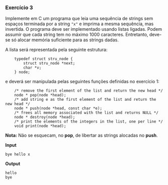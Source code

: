 ### Exercício 3

Implemente em C um programa que leia uma sequência de strings sem espaços terminada por a string `"x"` e imprima a mesma sequência, mas invertida. O programa deve ser implementado usando listas ligadas. Podem assumir que cada string tem no máximo 1000 caracteres. Entretanto, deve-se só alocar memória suficiente para as strings dadas.

A lista será representada pela seguinte estrutura:

```
    typedef struct stru_node {
        struct stru_node *next;
        char *v;
    } node;
```

e deverá ser manipulada pelas seguintes funções definidas no exercício 1:

```
    /* remove the first element of the list and return the new head */
    node * pop(node *head);
    /* add string e as the first element of the list and return the new head */
    node * push(node *head, const char *e);
    /* frees all memory associated with the list and returns NULL */
    node * destroy(node *head);
    /* print the elements of the integers in the list, one per line */
    void print(node *head);
```

**Nota:** Não se esquecam, no __pop__, de libertar as strings alocadas no __push__.


**Input**
```
bye hello x
```

**Output**
```
hello
bye
```
